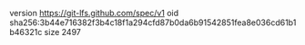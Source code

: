 version https://git-lfs.github.com/spec/v1
oid sha256:3b44e716382f3b4c18f1a294cfd87b0da6b91542851fea8e036cd61b1b46321c
size 2497
